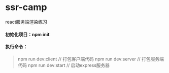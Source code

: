 # ssr-camp
react服务端渲染练习
#### 初始化项目：npm init
#### 执行命令：
  > npm run dev:client   // 打包客户端代码
  > npm run dev:server   // 打包服务端代码
  > npm run dev:start    // 启动express服务器
